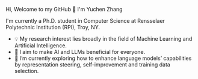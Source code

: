 Hi, Welcome to my GitHub 👋 I'm Yuchen Zhang

I'm currently a Ph.D. student in Computer Science at Rensselaer Polytechnic Institution (RPI), Troy, NY. 

- 💡 My research interest lies broadly in the field of Machine Learning and Artificial Intelligence. 
- 🔭 I aim to make AI and LLMs beneficial for everyone.
- 🌱 I’m currently exploring how to enhance language models’ capabilities by representation steering, self-improvement and training data selection.
<!--
**YCZZZZZZ/YCZZZZZZ** is a ✨ _special_ ✨ repository because its `README.md` (this file) appears on your GitHub profile.

Here are some ideas to get you started:

- 🔭 I’m currently working on ...
- 🌱 I’m currently learning ...
- 👯 I’m looking to collaborate on ...
- 🤔 I’m looking for help with ...
- 💬 Ask me about ...
- 📫 How to reach me: ...
- 😄 Pronouns: ...
- ⚡ Fun fact: ...
-->
